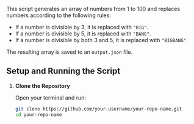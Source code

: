 This script generates an array of numbers from 1 to 100 and replaces numbers according to the following rules:
- If a number is divisible by 3, it is replaced with `"BIG"`.
- If a number is divisible by 5, it is replaced with `"BANG"`.
- If a number is divisible by both 3 and 5, it is replaced with `"BIGBANG"`.

The resulting array is saved to an `output.json` file.

## Setup and Running the Script

1. **Clone the Repository**

   Open your terminal and run:
   ```bash
   git clone https://github.com/your-username/your-repo-name.git
   cd your-repo-name